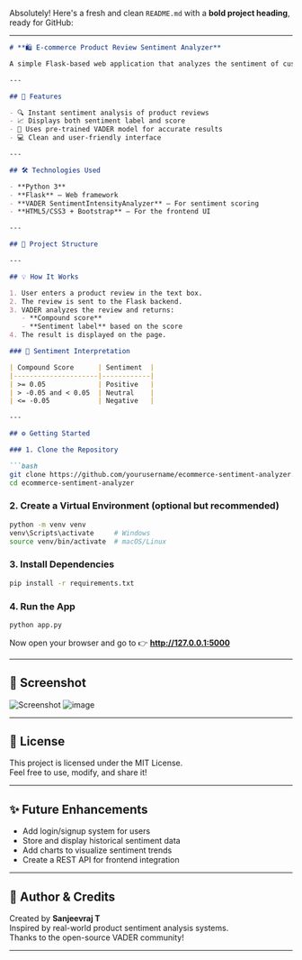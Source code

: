 Absolutely! Here's a fresh and clean `README.md` with a **bold project heading**, ready for GitHub:

---

```markdown
# **🛍️ E-commerce Product Review Sentiment Analyzer**

A simple Flask-based web application that analyzes the sentiment of customer reviews using **VADER Sentiment Analysis**. Ideal for e-commerce platforms to quickly evaluate product feedback as **Positive**, **Neutral**, or **Negative**.

---

## 🚀 Features

- 🔍 Instant sentiment analysis of product reviews
- 📈 Displays both sentiment label and score
- 🧠 Uses pre-trained VADER model for accurate results
- 💻 Clean and user-friendly interface

---

## 🛠️ Technologies Used

- **Python 3**
- **Flask** – Web framework
- **VADER SentimentIntensityAnalyzer** – For sentiment scoring
- **HTML5/CSS3 + Bootstrap** – For the frontend UI

---

## 📂 Project Structure

---

## 💡 How It Works

1. User enters a product review in the text box.
2. The review is sent to the Flask backend.
3. VADER analyzes the review and returns:
   - **Compound score**
   - **Sentiment label** based on the score
4. The result is displayed on the page.

### 🎯 Sentiment Interpretation

| Compound Score      | Sentiment  |
|---------------------|------------|
| >= 0.05             | Positive   |
| > -0.05 and < 0.05  | Neutral    |
| <= -0.05            | Negative   |

---

## ⚙️ Getting Started

### 1. Clone the Repository

```bash
git clone https://github.com/yourusername/ecommerce-sentiment-analyzer.git
cd ecommerce-sentiment-analyzer
```

### 2. Create a Virtual Environment (optional but recommended)

```bash
python -m venv venv
venv\Scripts\activate     # Windows
source venv/bin/activate  # macOS/Linux
```

### 3. Install Dependencies

```bash
pip install -r requirements.txt
```

### 4. Run the App

```bash
python app.py
```

Now open your browser and go to 👉 **http://127.0.0.1:5000**

---

## 📸 Screenshot

![Screenshot](screenshot.png) <!-- Add your own image file here -->![image](https://github.com/user-attachments/assets/d961d1aa-53b2-48b7-9d84-26edf653e318)


---

## 📄 License

This project is licensed under the MIT License.  
Feel free to use, modify, and share it!

---

## ✨ Future Enhancements

- Add login/signup system for users
- Store and display historical sentiment data
- Add charts to visualize sentiment trends
- Create a REST API for frontend integration

---

## 🙌 Author & Credits

Created by **Sanjeevraj T**  
Inspired by real-world product sentiment analysis systems.  
Thanks to the open-source VADER community!

---
```
